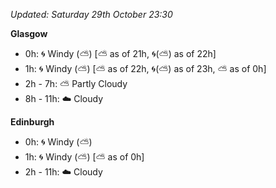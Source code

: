 *Updated: Saturday 29th October 23:30*

**Glasgow**

* 0h: :cyclone: Windy (:partly_sunny:) [:partly_sunny: as of 21h, :cyclone:(:partly_sunny:) as of 22h]
* 1h: :cyclone: Windy (:partly_sunny:) [:partly_sunny: as of 22h, :cyclone:(:partly_sunny:) as of 23h, :partly_sunny: as of 0h]
* 2h - 7h: :partly_sunny: Partly Cloudy
* 8h - 11h: :cloud: Cloudy

**Edinburgh**

* 0h: :cyclone: Windy (:partly_sunny:)
* 1h: :cyclone: Windy (:partly_sunny:) [:partly_sunny: as of 0h]
* 2h - 11h: :cloud: Cloudy
